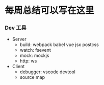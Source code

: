 # 每周总结可以写在这里
### Dev 工具
- Server
  - build: webpack babel vue jsx postcss 
  - watch: fsevent
  - mock: mockjs
  - http: ws
- Client
  - debugger: vscode devtool
  - source map